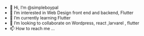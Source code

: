 - 👋 Hi, I’m @simpleboypal
- 👀 I’m interested in Web Design front end and backend, Flutter
- 🌱 I’m currently learning Flutter
- 💞️ I’m looking to collaborate on Wordpress, react ,larvarel , flutter
- 📫 How to reach me ...

<!---
simpleboypal/simpleboypal is a ✨ special ✨ repository because its `README.md` (this file) appears on your GitHub profile.
You can click the Preview link to take a look at your changes.
--->
